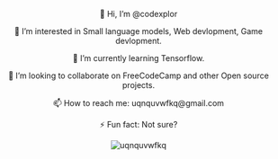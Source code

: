 <p align="center"> 👋 Hi, I’m @codexplor
<p align="center"> 👀 I’m interested in Small language models, Web devlopment, Game devlopment.
<p align="center"> 🌱 I’m currently learning Tensorflow.
<p align="center"> 💞️ I’m looking to collaborate on FreeCodeCamp and other Open source projects.
<p align="center"> 📫 How to reach me: uqnquvwfkq@gmail.com
<p align="center"> ⚡ Fun fact: Not sure?

<p align="center"><img src="https://github-readme-stats.vercel.app/api?username=uqnquvwfkq&showicons=true&include_all_commits&theme=gruvbox" alt="uqnquvwfkq"></img></p>

<!---
codexplor/codexplor is a ✨ special ✨ repository because its `README.md` (this file) appears on your GitHub profile.
You can click the Preview link to take a look at your changes.
--->
